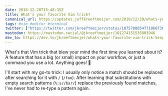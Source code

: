 ```yaml
---
date: 2018-12-20T15:48:35Z
title: What's your favorite Vim trick?
canonical_url: https://updates.jeffkreeftmeijer.com/2018/12/20/whats-your-facorite-vim-trick.html
tags: #vim #editor #terminal
twitter: ["https://twitter.com/jkreeftmeijer/status/1075780054771060736", "https://twitter.com/jkreeftmeijer/status/1075780055907725312"]
mastodon: https://mastodon.social/@jkreeftmeijer/101274151535803946
dev_to: https://dev.to/jkreeftmeijer/whats-your-favorite-vim-trick-5eag
---
```

What's that Vim trick that blew your mind the first time you learned about it?  A feature that has a big (or small) impact on your workflow, or just a command you use a lot. Anything goes! 🤯

I'll start with my go-to trick: I usually only notice a match should be replaced after searching for it with `/` (`/foo`). After learning that substitutions with empty search patterns (`%:s//bar/`) replace the previously found matches, I've never had to re-type a pattern again.
